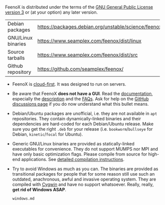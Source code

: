 FeenoX is distributed under the terms of the [GNU General Public License version 3](https://www.gnu.org/licenses/gpl-3.0.en.html) or (at your option) any later version.

|                                        |                                                       |
|----------------------------------------|-------------------------------------------------------|
|  Debian packages                       | <https://packages.debian.org/unstable/science/feenox> |
|  GNU/Linux binaries                    | <https://www.seamplex.com/feenox/dist/linux>          |
|  Source tarballs                       | <https://www.seamplex.com/feenox/dist/src>            |
|  Github repository                     | <https://github.com/seamplex/feenox/>                 |


 * FeenoX is [cloud-first](https://seamplex.com/feenox/doc/sds.html#cloud-first). It was designed to run on servers.
 * Be aware that FeenoX **does not have a GUI**. Read the [documentation](https://seamplex.com/feenox/doc/), especially the [description](https://www.seamplex.com/feenox/doc/feenox-desc.html) and the [FAQs](https://seamplex.com/feenox/doc/FAQ.html). Ask for help on the [GitHub discussions page](https://github.com/seamplex/feenox/discussions) if you do now understand what this bullet means.
 * Debian/Ubuntu packages are unofficial, i.e. they are not available in `apt` repositories. They contain dynamically-linked binaries and their dependencies are hard-coded for each Debian/Ubuntu release. Make sure you get the right `.deb` for your release (i.e. `bookworm`/`bullseye` for Debian, `kinetic`/`focal` for Ubuntu).
 * Generic GNU/Linux binaries are provided as statically-linked executables for convenience. They do not support MUMPS nor MPI and have only basic optimization flags. Please compile from source for high-end applications. See [detailed compilation instructions](https://seamplex.com/feenox/doc/compilation.html).
 * Try to avoid Windows as much as you can. The binaries are provided as transitional packages for people that for some reason still use such an outdated, anachronous, awful and invasive operating system. They are compiled with [Cygwin](http://cygwin.com/) and have no support whatsoever. Really, really, **get rid of Windows ASAP**.
 
   ```include
   windows.md
   ```
